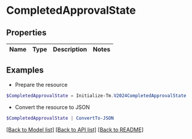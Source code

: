 # CompletedApprovalState
## Properties

Name | Type | Description | Notes
------------ | ------------- | ------------- | -------------

## Examples

- Prepare the resource
```powershell
$CompletedApprovalState = Initialize-Tm.V2024CompletedApprovalState 
```

- Convert the resource to JSON
```powershell
$CompletedApprovalState | ConvertTo-JSON
```

[[Back to Model list]](../README.md#documentation-for-models) [[Back to API list]](../README.md#documentation-for-api-endpoints) [[Back to README]](../README.md)

